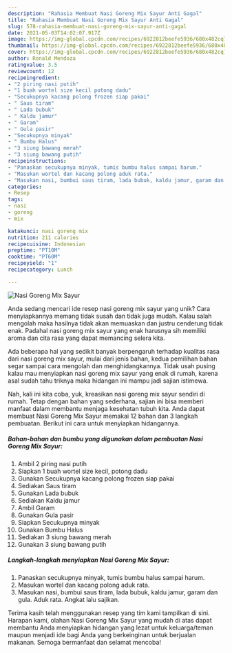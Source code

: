 ```yaml
---
description: "Rahasia Membuat Nasi Goreng Mix Sayur Anti Gagal"
title: "Rahasia Membuat Nasi Goreng Mix Sayur Anti Gagal"
slug: 578-rahasia-membuat-nasi-goreng-mix-sayur-anti-gagal
date: 2021-05-03T14:02:07.917Z
image: https://img-global.cpcdn.com/recipes/6922812beefe5936/680x482cq70/nasi-goreng-mix-sayur-foto-resep-utama.jpg
thumbnail: https://img-global.cpcdn.com/recipes/6922812beefe5936/680x482cq70/nasi-goreng-mix-sayur-foto-resep-utama.jpg
cover: https://img-global.cpcdn.com/recipes/6922812beefe5936/680x482cq70/nasi-goreng-mix-sayur-foto-resep-utama.jpg
author: Ronald Mendoza
ratingvalue: 3.5
reviewcount: 12
recipeingredient:
- "2 piring nasi putih"
- "1 buah wortel size kecil potong dadu"
- "Secukupnya kacang polong frozen siap pakai"
- " Saus tiram"
- " Lada bubuk"
- " Kaldu jamur"
- " Garam"
- " Gula pasir"
- "Secukupnya minyak"
- " Bumbu Halus"
- "3 siung bawang merah"
- "3 siung bawang putih"
recipeinstructions:
- "Panaskan secukupnya minyak, tumis bumbu halus sampai harum."
- "Masukan wortel dan kacang polong aduk rata."
- "Masukan nasi, bumbui saus tiram, lada bubuk, kaldu jamur, garam dan gula. Aduk rata. Angkat lalu sajikan."
categories:
- Resep
tags:
- nasi
- goreng
- mix

katakunci: nasi goreng mix 
nutrition: 211 calories
recipecuisine: Indonesian
preptime: "PT10M"
cooktime: "PT60M"
recipeyield: "1"
recipecategory: Lunch

---
```



![Nasi Goreng Mix Sayur](https://img-global.cpcdn.com/recipes/6922812beefe5936/680x482cq70/nasi-goreng-mix-sayur-foto-resep-utama.jpg)

Anda sedang mencari ide resep nasi goreng mix sayur yang unik? Cara menyiapkannya memang tidak susah dan tidak juga mudah. Kalau salah mengolah maka hasilnya tidak akan memuaskan dan justru cenderung tidak enak. Padahal nasi goreng mix sayur yang enak harusnya sih memiliki aroma dan cita rasa yang dapat memancing selera kita.



Ada beberapa hal yang sedikit banyak berpengaruh terhadap kualitas rasa dari nasi goreng mix sayur, mulai dari jenis bahan, kedua pemilihan bahan segar sampai cara mengolah dan menghidangkannya. Tidak usah pusing kalau mau menyiapkan nasi goreng mix sayur yang enak di rumah, karena asal sudah tahu triknya maka hidangan ini mampu jadi sajian istimewa.


Nah, kali ini kita coba, yuk, kreasikan nasi goreng mix sayur sendiri di rumah. Tetap dengan bahan yang sederhana, sajian ini bisa memberi manfaat dalam membantu menjaga kesehatan tubuh kita. Anda dapat membuat Nasi Goreng Mix Sayur memakai 12 bahan dan 3 langkah pembuatan. Berikut ini cara untuk menyiapkan hidangannya.

<!--inarticleads1-->

##### Bahan-bahan dan bumbu yang digunakan dalam pembuatan Nasi Goreng Mix Sayur:

1. Ambil 2 piring nasi putih
1. Siapkan 1 buah wortel size kecil, potong dadu
1. Gunakan Secukupnya kacang polong frozen siap pakai
1. Sediakan  Saus tiram
1. Gunakan  Lada bubuk
1. Sediakan  Kaldu jamur
1. Ambil  Garam
1. Gunakan  Gula pasir
1. Siapkan Secukupnya minyak
1. Gunakan  Bumbu Halus
1. Sediakan 3 siung bawang merah
1. Gunakan 3 siung bawang putih




<!--inarticleads2-->

##### Langkah-langkah menyiapkan Nasi Goreng Mix Sayur:

1. Panaskan secukupnya minyak, tumis bumbu halus sampai harum.
1. Masukan wortel dan kacang polong aduk rata.
1. Masukan nasi, bumbui saus tiram, lada bubuk, kaldu jamur, garam dan gula. Aduk rata. Angkat lalu sajikan.




Terima kasih telah menggunakan resep yang tim kami tampilkan di sini. Harapan kami, olahan Nasi Goreng Mix Sayur yang mudah di atas dapat membantu Anda menyiapkan hidangan yang lezat untuk keluarga/teman maupun menjadi ide bagi Anda yang berkeinginan untuk berjualan makanan. Semoga bermanfaat dan selamat mencoba!
